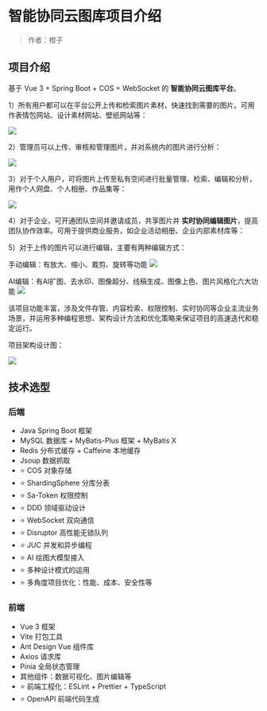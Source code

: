 # 智能协同云图库项目介绍

> 作者：橙子


## 项目介绍

基于 Vue 3 + Spring Boot + COS + WebSocket 的 **智能协同云图库平台**。

1）所有用户都可以在平台公开上传和检索图片素材，快速找到需要的图片。可用作表情包网站、设计素材网站、壁纸网站等：

![](https://yun-picture-1253809168.cos.ap-guangzhou.myqcloud.com/space/1911042795717275650/2025-05-06_a7b324bb-dfb3-4094-92b6-cd78d181218d.webp)

2）管理员可以上传、审核和管理图片，并对系统内的图片进行分析：

![](https://yun-picture-1253809168.cos.ap-guangzhou.myqcloud.com/space/1911042795717275650/2025-05-06_65036560-27e4-4666-8eb8-660957845054.webp)

3）对于个人用户，可将图片上传至私有空间进行批量管理、检索、编辑和分析，用作个人网盘、个人相册、作品集等：

![](https://yun-picture-1253809168.cos.ap-guangzhou.myqcloud.com/space/1911042795717275650/2025-05-06_cff667cd-5454-4cee-9cd3-35a3a091ff6e.webp)

4）对于企业，可开通团队空间并邀请成员，共享图片并 **实时协同编辑图片**，提高团队协作效率。可用于提供商业服务，如企业活动相册、企业内部素材库等：

5）对于上传的图片可以进行编辑，主要有两种编辑方式：

手动编辑：有放大、缩小、裁剪、旋转等功能
![](https://yun-picture-1253809168.cos.ap-guangzhou.myqcloud.com/public/1898708491314139137/2025-05-06_4f1e69e3-bfa7-44a5-83a4-f4f8bf67befc.webp)

AI编辑：有AI扩图、去水印、图像超分、线稿生成、图像上色、图片风格化六大功能
![](https://yun-picture-1253809168.cos.ap-guangzhou.myqcloud.com/public/1898708491314139137/2025-05-06_88effbca-8705-4681-bcec-69734a065d85.webp)


该项目功能丰富，涉及文件存管、内容检索、权限控制、实时协同等企业主流业务场景，并运用多种编程思想、架构设计方法和优化策略来保证项目的高速迭代和稳定运行。



项目架构设计图：

![](https://pic.yupi.icu/1/1732691889100-e562c709-cffa-477d-9329-1dc5ac1d35c8-20241204144304741-20241204145344935-20241204145354234.png)


## 技术选型

### 后端

- Java Spring Boot 框架
- MySQL 数据库 + MyBatis-Plus 框架 + MyBatis X 
- Redis 分布式缓存 + Caffeine 本地缓存
- Jsoup 数据抓取
- ⭐️ COS 对象存储
- ⭐️ ShardingSphere 分库分表
- ⭐️ Sa-Token 权限控制
- ⭐️ DDD 领域驱动设计
- ⭐️ WebSocket 双向通信
- ⭐️ Disruptor 高性能无锁队列
- ⭐️ JUC 并发和异步编程
- ⭐️ AI 绘图大模型接入
- ⭐️ 多种设计模式的运用
- ⭐️ 多角度项目优化：性能、成本、安全性等



### 前端

- Vue 3 框架
- Vite 打包工具
- Ant Design Vue 组件库
- Axios 请求库
- Pinia 全局状态管理
- 其他组件：数据可视化、图片编辑等
- ⭐️ 前端工程化：ESLint + Prettier + TypeScript
- ⭐️ OpenAPI 前端代码生成
